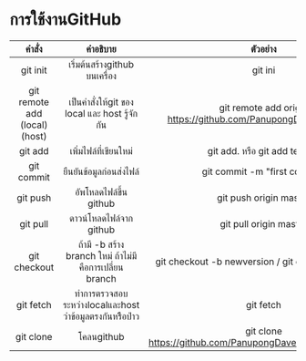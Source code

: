 # การใช้งานGitHub


| คำสั่ง       |  คำอธิบาย          | ตัวอย่าง  |
|:-------------:|:-------------:|:-----:|
| git init       |เริ่มต้นสร้างgithub บนเครื่อง | git ini|
| git remote add (local) (host) | เป็นคำสั่งให้git ของ local และ host รู้จักกัน      |   git remote add origin https://github.com/PanupongDave/laravel.git |
| git add    | เพิ่มไฟล์ที่เขียนใหม่    |   git add. หรือ  git add test.txt |
| git commit | ยืนยันข้อมูลก่อนส่งไฟล์      |    git commit -m "first commit" |
| git push | อัพโหลดไฟล์ขึ้น github    |    git push origin master |
| git pull | ดาวน์โหลดไฟล์จาก github     |    git pull origin master |
| git checkout | ถ้ามี -b สร้าง branch ใหม่ ถ้าไม่มีคือการเปลี่ยน branch | git checkout -b newversion / git checkout develop |
| git fetch | ทำการตรวจสอบระหว่างlocalและhost ว่าข้อมูลตรงกันหรืิอป่าว    |    git fetch |
| git clone | โคลนgithub     |    git clone https://github.com/PanupongDave/laravelLearning.git |




